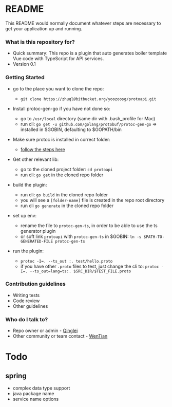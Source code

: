 # README #

This README would normally document whatever steps are necessary to get your application up and running.

### What is this repository for? ###

* Quick summary: This repo is a plugin that auto generates boiler template Vue code with TypeScript for API services.
* Version 0.1

### Getting Started ###

* go to the place you want to clone the repo:
    * `git clone https://zhuql@bitbucket.org/yoozoosg/protoapi.git`

* Install protoc-gen-go if you have not done so:
    * go to `/usr/local` directory (same dir with .bash_profile for Mac)
    * run cli: `go get -u github.com/golang/protobuf/protoc-gen-go` => installed in $GOBIN, defaulting to $GOPATH/bin

* Make sure protoc is installed in correct folder:
    * [follow the steps here](http://google.github.io/proto-lens/installing-protoc.html)

* Get other relevant lib:
    * go to the cloned project folder: `cd protoapi`
    * run cli: `go get` in the cloned repo folder

* build the plugin:
    * run cli: `go build` in the cloned repo folder
    * you will see a `[folder-name]` file is created in the repo root directory
    * run cli  `go generate` in the cloned repo folder

* set up env:
    * rename the file to `protoc-gen-ts`, in order to be able to use the ts generator plugin
    * or soft link `protoapi` with `protoc-gen-ts` in $GOBIN: `ln -s $PATH-TO-GENERATED-FILE protoc-gen-ts`

* run the plugin:
    * `protoc -I=. --ts_out :. test/hello.proto`
    * if you have other `.proto` files to test, just change the cli to: `protoc -I=. --ts_out=lang=ts:. $SRC_DIR/$TEST_FILE.proto`


### Contribution guidelines ###

* Writing tests
* Code review
* Other guidelines

### Who do I talk to? ###

* Repo owner or admin - [Qinglei](ZHUQL@YOOZOO.COM)
* Other community or team contact - [WenTian](WengW@yoozoo.com)

# Todo

## spring

* complex data type support
* java package name
* service name options
